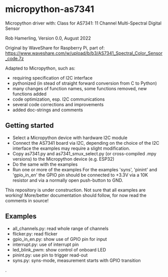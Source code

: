 # micropython-as7341

Micropython driver with:
    Class for AS7341: 11 Channel Multi-Spectral Digital Sensor

Rob Hamerling, Version 0.0, August 2022

Original by WaveShare for Raspberry Pi, part of:
  https://www.waveshare.com/w/upload/b/b3/AS7341_Spectral_Color_Sensor_code.7z

Adapted to Micropython, such as:
  - requiring specification of I2C interface
  - pythonized (in stead of straight forward conversion from C to Python)
  - many changes of function names, some functions removed, new functions added
  - code optimization, esp. I2C communications
  - several code corrections and improvements
  - added doc-strings and comments


## Getting started

  - Select a Micropython device with hardware I2C module
  - Connect the AS7341 board via I2C,
    depending on the choice of the I2C interface
    the examples may require a slight modification.
  - Copy as7341.py and as7341_smux_select.py (or cross-compiled .mpy versions)
    to the Micropython device (e.g. ESP32)
  - Do the same with the examples
  - Run one or more of the examples
    For the examples 'syns', 'pinint' and 'gpio_in_en' the GPIO pin should be
    connected to +3.3V via a 10K resistor and via a normally open push-button to GND.


This repository is under construction.
Not sure that all examples are working!
More/better documentation should follow, for now read the comments in source!


## Examples

  - all_channels.py: read whole range of channels
  - flicker.py: read flicker
  - gpio_in_en.py: show use of GPIO pin for input
  - interrupt.py: use of interrupt pin
  - led_blink_pwm: show control of onboard LED
  - pinint.py: use pin to trigger read-out
  - syns.py: syns-mode, measurement starts with GPIO transition

.
